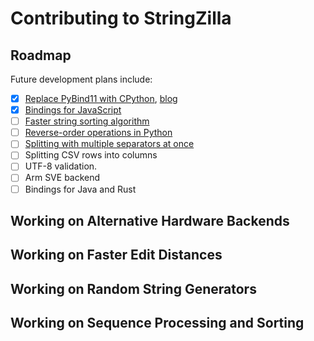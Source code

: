 # Contributing to StringZilla

## Roadmap

Future development plans include:

- [x] [Replace PyBind11 with CPython](https://github.com/ashvardanian/StringZilla/issues/35), [blog](https://ashvardanian.com/posts/pybind11-cpython-tutorial/)
- [x] [Bindings for JavaScript](https://github.com/ashvardanian/StringZilla/issues/25)
- [ ] [Faster string sorting algorithm](https://github.com/ashvardanian/StringZilla/issues/45)
- [ ] [Reverse-order operations in Python](https://github.com/ashvardanian/StringZilla/issues/12)
- [ ] [Splitting with multiple separators at once](https://github.com/ashvardanian/StringZilla/issues/29)
- [ ] Splitting CSV rows into columns
- [ ] UTF-8 validation.
- [ ] Arm SVE backend
- [ ] Bindings for Java and Rust

## Working on Alternative Hardware Backends

## Working on Faster Edit Distances

## Working on Random String Generators

## Working on Sequence Processing and Sorting


